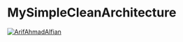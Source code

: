 # MySimpleCleanArchitecture
[![ArifAhmadAlfian](https://circleci.com/gh/arifahmadalfian/MySimpleCleanArchitecture.svg?style=svg)](https://circleci.com/gh/arifahmadalfian/MySimpleCleanArchitecture)
